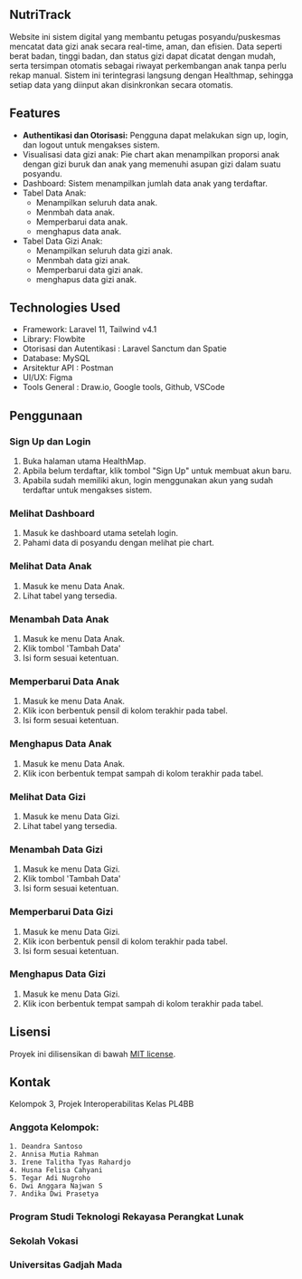 ## NutriTrack

Website ini sistem digital yang membantu petugas posyandu/puskesmas mencatat data gizi anak secara real-time, aman, dan efisien. Data seperti berat badan, tinggi badan, dan status gizi dapat dicatat dengan mudah, serta tersimpan otomatis sebagai riwayat perkembangan anak tanpa perlu rekap manual. Sistem ini terintegrasi langsung dengan Healthmap, sehingga setiap data yang diinput akan disinkronkan secara otomatis. 

## Features

* <b>Authentikasi dan Otorisasi:</b> Pengguna dapat melakukan sign up, login, dan logout untuk mengakses sistem.
* Visualisasi data gizi anak: Pie chart akan menampilkan  proporsi anak dengan gizi buruk dan anak yang memenuhi asupan gizi dalam suatu posyandu.
* Dashboard: Sistem menampilkan jumlah data anak yang terdaftar.
* Tabel Data Anak:
    * Menampilkan seluruh data anak.
    * Menmbah data anak.
    * Memperbarui data anak.
    * menghapus data anak.
* Tabel Data Gizi Anak:
    * Menampilkan seluruh data gizi anak.
    * Menmbah data gizi anak.
    * Memperbarui data gizi anak.
    * menghapus data gizi anak.

## Technologies Used

* Framework: Laravel 11, Tailwind v4.1
* Library: Flowbite
* Otorisasi dan Autentikasi : Laravel Sanctum dan Spatie
* Database: MySQL
* Arsitektur API : Postman
* UI/UX: Figma
* Tools General : Draw.io, Google tools, Github, VSCode

## Penggunaan

### Sign Up dan Login
1. Buka halaman utama HealthMap.
2. Apbila belum terdaftar, klik tombol "Sign Up" untuk membuat akun baru.
3. Apabila sudah memiliki akun, login menggunakan akun yang sudah terdaftar untuk mengakses sistem.

### Melihat Dashboard
1. Masuk ke dashboard utama setelah login.
2. Pahami data di posyandu dengan melihat pie chart.

### Melihat Data Anak
1. Masuk ke menu Data Anak.
2. Lihat tabel yang tersedia.
   
### Menambah Data Anak
1. Masuk ke menu Data Anak.
2. Klik tombol 'Tambah Data'
3. Isi form sesuai ketentuan.
   
### Memperbarui Data Anak
1. Masuk ke menu Data Anak.
2. Klik icon berbentuk pensil di kolom terakhir pada tabel.
3. Isi form sesuai ketentuan.
   
### Menghapus Data Anak
1. Masuk ke menu Data Anak.
2. Klik icon berbentuk tempat sampah di kolom terakhir pada tabel.

### Melihat Data Gizi
1. Masuk ke menu Data Gizi.
2. Lihat tabel yang tersedia.
   
### Menambah Data Gizi
1. Masuk ke menu Data Gizi.
2. Klik tombol 'Tambah Data'
3. Isi form sesuai ketentuan.
   
### Memperbarui Data Gizi
1. Masuk ke menu Data Gizi.
2. Klik icon berbentuk pensil di kolom terakhir pada tabel.
3. Isi form sesuai ketentuan.
   
### Menghapus Data Gizi
1. Masuk ke menu Data Gizi.
2. Klik icon berbentuk tempat sampah di kolom terakhir pada tabel.

## Lisensi

Proyek ini dilisensikan di bawah [MIT license](https://opensource.org/licenses/MIT).

## Kontak

Kelompok 3, Projek Interoperabilitas Kelas PL4BB

### Anggota Kelompok:

    1. Deandra Santoso             
    2. Annisa Mutia Rahman         
    3. Irene Talitha Tyas Rahardjo 
    4. Husna Felisa Cahyani       
    5. Tegar Adi Nugroho           
    6. Dwi Anggara Najwan S        
    7. Andika Dwi Prasetya        

### Program Studi Teknologi Rekayasa Perangkat Lunak
### Sekolah Vokasi
### Universitas Gadjah Mada
